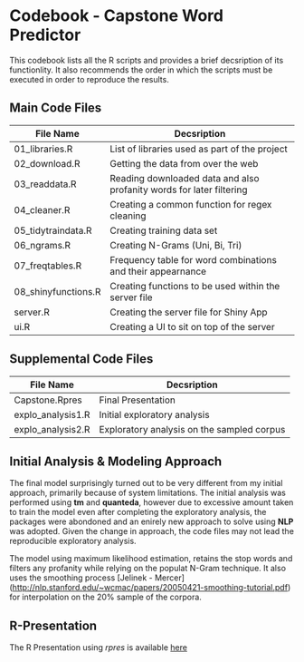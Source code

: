 # Codebook - Capstone Word Predictor
This codebook lists all the R scripts and provides a brief decsription of its functionlity. It also recommends the order in which the scripts must be executed in order to reproduce the results.

## Main Code Files  
| **File Name**  | **Decsription** |
| ------------- | ------------- |
| 01_libraries.R  | List of libraries used as part of the project  |
| 02_download.R | Getting the data from over the web |
| 03_readdata.R | Reading downloaded data and also profanity words for later filtering|
| 04_cleaner.R| Creating a common function for regex cleaning|
| 05_tidytraindata.R| Creating training data set|
| 06_ngrams.R| Creating N-Grams (Uni, Bi, Tri)|
| 07_freqtables.R| Frequency table for word combinations and their appearnance |
| 08_shinyfunctions.R| Creating functions to be used within the server file|
| server.R| Creating the server file for Shiny App|
| ui.R| Creating a UI to sit on top of the server|

## Supplemental Code Files  
| **File Name**  | **Decsription** |
| ------------- | ------------- |
| Capstone.Rpres  | Final Presentation  |
| explo_analysis1.R | Initial exploratory analysis |
| explo_analysis2.R | Exploratory analysis on the sampled corpus |

## Initial Analysis & Modeling Approach
The final model surprisingly turned out to be very different from my initial approach, primarily because of system limitations.
The initial analysis was performed using **tm** and **quanteda**, however due to excessive amount taken to train the model even after completing the exploratory analysis, the packages were abondoned and an enirely new approach to solve using **NLP** was adopted. Given the change in approach, the code files may not lead the reproducible exploratory analysis.

The model using maximum likelihood estimation, retains the stop words and filters any profanity while relying on the populat N-Gram technique.
It also uses the smoothing process [Jelinek - Mercer] (http://nlp.stanford.edu/~wcmac/papers/20050421-smoothing-tutorial.pdf) for interpolation on the 20% sample of the corpora.


## R-Presentation
The R Presentation using *rpres* is available [here](http://rpubs.com/DheerajAgarwal/Capstone_Prediction)
